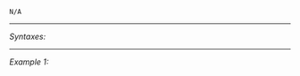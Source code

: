 `N/A`


---
*Syntaxes:*

<!-- [] call `BIS_fnc_moduleCuratorAddPoints` -->

---
*Example 1:*

<!-- 
```sqf
[] call BIS_fnc_moduleCuratorAddPoints;
``` -->